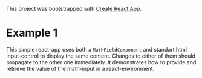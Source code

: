 This project was bootstrapped with [Create React App](https://github.com/facebook/create-react-app).

# Example 1

This simple react-app uses both a `MathFieldComponent` and standart html input-control to display the same content. Changes to either of them should propagate to the other one immediately. It demonstrates how to provide and retrieve the value of the math-input in a react-environment.
